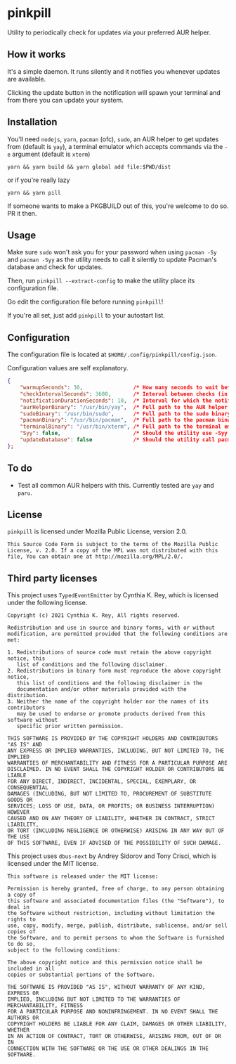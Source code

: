 # pinkpill

Utility to periodically check for updates via your preferred AUR helper.

## How it works

It's a simple daemon. It runs silently and it notifies you whenever updates are available.

Clicking the update button in the notification will spawn your terminal and from there you can update your system.

## Installation

You'll need `nodejs`, `yarn`, `pacman` (ofc), `sudo`, an AUR helper to get updates from (default is `yay`), a terminal emulator which accepts commands via the `-e` argument (default is `xterm`)

```
yarn && yarn build && yarn global add file:$PWD/dist
```
or if you're really lazy
```
yarn && yarn pill
```

If someone wants to make a PKGBUILD out of this, you're welcome to do so. PR it then.

## Usage

Make sure `sudo` won't ask you for your password when using `pacman -Sy` and `pacman -Syy` as the utility needs to call it silently to update Pacman's database and check for updates.

Then, run `pinkpill --extract-config` to make the utility place its configuration file.

Go edit the configuration file before running `pinkpill`!

If you're all set, just add `pinkpill` to your autostart list.

## Configuration

The configuration file is located at `$HOME/.config/pinkpill/config.json`.

Configuration values are self explanatory.

```json
{
	"warmupSeconds": 30,                /* How many seconds to wait before checking for updates the first time */
	"checkIntervalSeconds": 3600,       /* Interval between checks (in seconds) */
	"notificationDurationSeconds": 10,  /* Interval for which the notification is visible (in seconds) */
	"aurHelperBinary": "/usr/bin/yay",  /* Full path to the AUR helper binary */
	"sudoBinary": "/usr/bin/sudo",      /* Full path to the sudo binary */
	"pacmanBinary": "/usr/bin/pacman",  /* Full path to the pacman binary */
	"terminalBinary": "/usr/bin/xterm", /* Full path to the terminal emulator binary */
	"Syy": false,                       /* Should the utility use -Syy when updating the database and updating the system? */
	"updateDatabase": false             /* Should the utility call pacman to update the database? */
};
```

## To do

- Test all common AUR helpers with this. Currently tested are `yay` and `paru`.

## License

`pinkpill` is licensed under Mozilla Public License, version 2.0.

```
This Source Code Form is subject to the terms of the Mozilla Public
License, v. 2.0. If a copy of the MPL was not distributed with this
file, You can obtain one at http://mozilla.org/MPL/2.0/.
```

## Third party licenses

This project uses `TypedEventEmitter` by Cynthia K. Rey, which is licensed under the following license.

```
Copyright (c) 2021 Cynthia K. Rey, All rights reserved.

Redistribution and use in source and binary forms, with or without
modification, are permitted provided that the following conditions are met:

1. Redistributions of source code must retain the above copyright notice, this
   list of conditions and the following disclaimer.
2. Redistributions in binary form must reproduce the above copyright notice,
   this list of conditions and the following disclaimer in the
   documentation and/or other materials provided with the distribution.
3. Neither the name of the copyright holder nor the names of its contributors
   may be used to endorse or promote products derived from this software without
   specific prior written permission.

THIS SOFTWARE IS PROVIDED BY THE COPYRIGHT HOLDERS AND CONTRIBUTORS "AS IS" AND
ANY EXPRESS OR IMPLIED WARRANTIES, INCLUDING, BUT NOT LIMITED TO, THE IMPLIED
WARRANTIES OF MERCHANTABILITY AND FITNESS FOR A PARTICULAR PURPOSE ARE
DISCLAIMED. IN NO EVENT SHALL THE COPYRIGHT HOLDER OR CONTRIBUTORS BE LIABLE
FOR ANY DIRECT, INDIRECT, INCIDENTAL, SPECIAL, EXEMPLARY, OR CONSEQUENTIAL
DAMAGES (INCLUDING, BUT NOT LIMITED TO, PROCUREMENT OF SUBSTITUTE GOODS OR
SERVICES; LOSS OF USE, DATA, OR PROFITS; OR BUSINESS INTERRUPTION) HOWEVER
CAUSED AND ON ANY THEORY OF LIABILITY, WHETHER IN CONTRACT, STRICT LIABILITY,
OR TORT (INCLUDING NEGLIGENCE OR OTHERWISE) ARISING IN ANY WAY OUT OF THE USE
OF THIS SOFTWARE, EVEN IF ADVISED OF THE POSSIBILITY OF SUCH DAMAGE.
```

This project uses `dbus-next` by Andrey Sidorov and Tony Crisci, which is licensed under the MIT license.

```
This software is released under the MIT license:

Permission is hereby granted, free of charge, to any person obtaining a copy of
this software and associated documentation files (the "Software"), to deal in
the Software without restriction, including without limitation the rights to
use, copy, modify, merge, publish, distribute, sublicense, and/or sell copies of
the Software, and to permit persons to whom the Software is furnished to do so,
subject to the following conditions:

The above copyright notice and this permission notice shall be included in all
copies or substantial portions of the Software.

THE SOFTWARE IS PROVIDED "AS IS", WITHOUT WARRANTY OF ANY KIND, EXPRESS OR
IMPLIED, INCLUDING BUT NOT LIMITED TO THE WARRANTIES OF MERCHANTABILITY, FITNESS
FOR A PARTICULAR PURPOSE AND NONINFRINGEMENT. IN NO EVENT SHALL THE AUTHORS OR
COPYRIGHT HOLDERS BE LIABLE FOR ANY CLAIM, DAMAGES OR OTHER LIABILITY, WHETHER
IN AN ACTION OF CONTRACT, TORT OR OTHERWISE, ARISING FROM, OUT OF OR IN
CONNECTION WITH THE SOFTWARE OR THE USE OR OTHER DEALINGS IN THE SOFTWARE.
```

